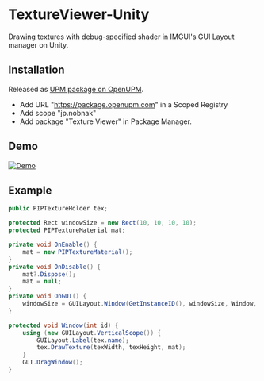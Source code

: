 # TextureViewer-Unity

Drawing textures with debug-specified shader in IMGUI's GUI Layout manager on Unity.

## Installation
Released as [UPM package on OpenUPM](https://openupm.com/packages/jp.nobnak.texture_viewer/).
- Add URL "https://package.openupm.com" in a Scoped Registry
- Add scope "jp.nobnak"
- Add package "Texture Viewer" in Package Manager.

## Demo
[![Demo](http://img.youtube.com/vi/HpbL3llkxhU/mqdefault.jpg)](https://youtu.be/HpbL3llkxhU)

## Example
```csharp
public PIPTextureHolder tex;

protected Rect windowSize = new Rect(10, 10, 10, 10);
protected PIPTextureMaterial mat;

private void OnEnable() {
    mat = new PIPTextureMaterial();
}
private void OnDisable() {
    mat?.Dispose();
    mat = null;
}
private void OnGUI() {
    windowSize = GUILayout.Window(GetInstanceID(), windowSize, Window, name);
}

protected void Window(int id) { 
    using (new GUILayout.VerticalScope()) {
        GUILayout.Label(tex.name);
        tex.DrawTexture(texWidth, texHeight, mat);
    }
    GUI.DragWindow();
}

```
